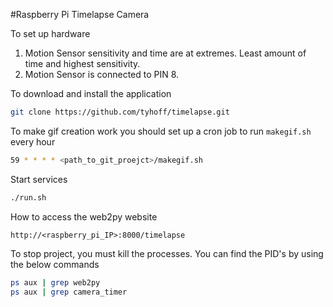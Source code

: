 #Raspberry Pi Timelapse Camera

To set up hardware

1. Motion Sensor sensitivity and time are at extremes. Least amount of time and highest sensitivity. 
2. Motion Sensor is connected to PIN 8.

To download and install the application

```bash
git clone https://github.com/tyhoff/timelapse.git
```

To make gif creation work you should set up a cron job to run `makegif.sh` every hour
```bash
59 * * * * <path_to_git_proejct>/makegif.sh
```

Start services
```bash
./run.sh
```

How to access the web2py website

```
http://<raspberry_pi_IP>:8000/timelapse
```

To stop project, you must kill the processes. You can find the PID's by using the below commands

```bash
ps aux | grep web2py
ps aux | grep camera_timer
```


